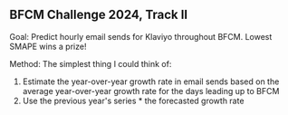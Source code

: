## BFCM Challenge 2024, Track II

Goal: Predict hourly email sends for Klaviyo throughout BFCM. Lowest SMAPE wins a prize!

Method: The simplest thing I could think of:

1. Estimate the year-over-year growth rate in email sends based on the average year-over-year growth rate for the days leading up to BFCM
2. Use the previous year's series * the forecasted growth rate

